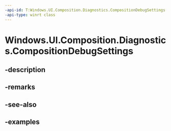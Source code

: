 ```yaml
---
-api-id: T:Windows.UI.Composition.Diagnostics.CompositionDebugSettings
-api-type: winrt class
---
```


<!-- Class syntax.
public class CompositionDebugSettings 
-->

# Windows.UI.Composition.Diagnostics.CompositionDebugSettings

## -description

## -remarks

## -see-also

## -examples

